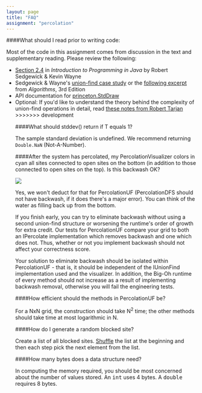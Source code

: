 ```yaml
---
layout: page
title: "FAQ"
assignment: "percolation"
---
```


####What should I read prior to writing code: 

Most of the code in this assignment comes from discussion in the text and supplementary reading. Please review the following:
<ul>
<li> <a href="http://introcs.cs.princeton.edu/24percolation/">Section 2.4</a> in <em>Introduction to Programming in Java</em> by Robert Sedgewick & Kevin Wayne</li>

<li>Sedgewick & Wayne's <a href="http://algs4.cs.princeton.edu/15uf/">union-find case study</a> or the <a href="http://www.cs.princeton.edu/courses/archive/fall09/cos226/handouts/Algs3Ch1.pdf">following excerpt</a> from <em>Algorithms</em>, 3rd Edition</li>

<li> API documentation for <a href="http://introcs.cs.princeton.edu/java/stdlib/javadoc/StdDraw.html">princeton.StdDraw</a>

<li> Optional: If you'd like to understand the theory behind the complexity of union-find operations in detail, read <a href="http://www.cs.princeton.edu/courses/archive/fall10/cos226/precepts/15UnionFind-Tarjan.pdf">these notes from Robert Tarjan</a>
>>>>>>> development


####What should stddev() return if T equals 1? 

The sample standard deviation is undefined. We recommend returning <code>Double.NaN</code> (Not-A-Number).

####After the system has percolated, my PercolationVisualizer colors in cyan all sites connected to open sites on the bottom (in addition to those connected to open sites on the top). Is this backwash OK? 

<img src="img/percolation-backwash.png">

Yes, we won't deduct for that for PercolationUF (PercolationDFS should not have backwash, if it does there's a major error). You can think of the water as filling back up from the bottom. 

If you finish early, you can try to eliminate backwash without using a second union-find structure or worsening the runtime's order of growth for extra credit.  Our tests for PercolationUF compare your grid to both an IPercolate implementation which removes backwash and one which does not. Thus, whether or not you implement backwash should not affect your correctness score.

Your solution to eliminate backwash should be isolated within PercolationUF - that is, it should be independent of the IUnionFind implementation used and the visualizer. In addition, the Big-Oh runtime of every method should not increase as a result of implementing backwash removal, otherwise you will fail the engineering tests.

####How efficient should the methods in PercolationUF be?

For a NxN grid, the construction should take N<sup>2</sup> time; the other methods should take time at most logarithmic in N.

####How do I generate a random blocked site? 

Create a list of all blocked sites. [Shuffle](http://docs.oracle.com/javase/8/docs/api/java/util/Collections.html#shuffle-java.util.List-java.util.Random-) the list at the beginning and then each step pick the next element from the list.

####How many bytes does a data structure need?

In
computing the memory required, you should be most concerned about the
number of values stored. 
An <tt>int</tt> uses 4 bytes. A <tt>double</tt> requires 8 bytes. 
